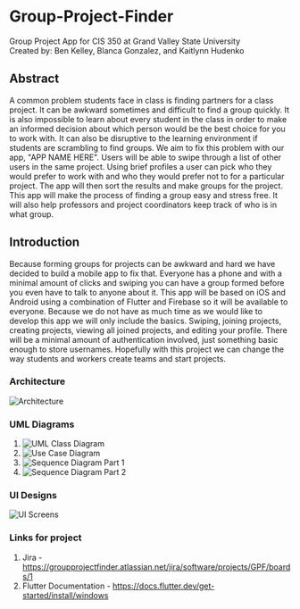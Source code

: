 # Group-Project-Finder

Group Project App for CIS 350 at Grand Valley State University
<br>Created by: Ben Kelley, Blanca Gonzalez, and Kaitlynn Hudenko</br>

## Abstract

A common problem students face in class is finding partners for a class project. It can be awkward sometimes and difficult to find a group quickly. It is also impossible to learn about every student in the class in order to make an informed decision about which person would be the best choice for you to work with. It can also be disruptive to the learning environment if students are scrambling to find groups. We aim to fix this problem with our app, "APP NAME HERE". Users will be able to swipe through a list of other users in the same project. Using brief profiles a user can pick who they would prefer to work with and who they would prefer not to for a particular project. The app will then sort the results and make groups for the project. This app will make the process of finding a group easy and stress free. It will also help professors and project coordinators keep track of who is in what group.

## Introduction

Because forming groups for projects can be awkward and hard we have decided to build a mobile app to fix that. Everyone has a phone and with a minimal amount of clicks and swiping you can have a group formed before you even have to talk to anyone about it. This app will be based on iOS and Android using a combination of Flutter and Firebase so it will be available to everyone. Because we do not have as much time as we would like to develop this app we will only include the basics. Swiping, joining projects, creating projects, viewing all joined projects, and editing your profile. There will be a minimal amount of authentication involved, just something basic enough to store usernames. Hopefully with this project we can change the way students and workers create teams and start projects.

### Architecture

![Architecture](images/Architecture.png)

### UML Diagrams

1. ![UML Class Diagram](https://user-images.githubusercontent.com/112658136/206881847-24f2b382-df53-41e0-94e3-d54aa2876d0b.png)
2. ![Use Case Diagram](images/Use-Case-Diagram.png)
3. ![Sequence Diagram Part 1](images/Sequence-Diagram-pt.1.png)
4. ![Sequence Diagram Part 2](images/Sequence-Diagram-pt.2.png)

### UI Designs

![UI Screens](images/UI-Designs.png)

### Links for project

1. Jira - https://groupprojectfinder.atlassian.net/jira/software/projects/GPF/boards/1
2. Flutter Documentation - https://docs.flutter.dev/get-started/install/windows
